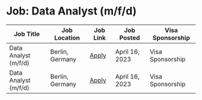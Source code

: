 # Job: Data Analyst (m/f/d)

| Job Title | Job Location | Job Link | Job Posted | Visa Sponsorship |
| --- | --- | --- | --- | --- |
| Data Analyst (m/f/d) | Berlin, Germany | [Apply](https://raisin.jobs.personio.de/job/936660?display=en) | April 16, 2023 | Visa Sponsorship |
| Data Analyst (m/f/d) | Berlin, Germany | [Apply](https://raisin.jobs.personio.de/job/936660?display=en) | April 16, 2023 | Visa Sponsorship |
